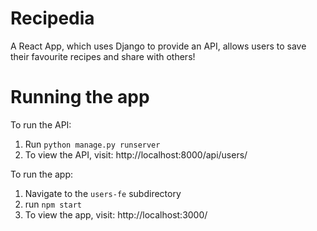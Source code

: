 # Recipedia
A React App, which uses Django to provide an API, allows users to save their favourite recipes and share with others!

# Running the app
To run the API:

1) Run ```python manage.py runserver```
2) To view the API, visit: http://localhost:8000/api/users/

 To run the app:
1) Navigate to the ```users-fe``` subdirectory
2) run ``` npm start ```
2) To view the app, visit: http://localhost:3000/ 
